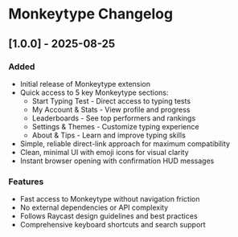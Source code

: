 # Monkeytype Changelog

## [1.0.0] - 2025-08-25

### Added

- Initial release of Monkeytype extension
- Quick access to 5 key Monkeytype sections:
  - Start Typing Test - Direct access to typing tests
  - My Account & Stats - View profile and progress
  - Leaderboards - See top performers and rankings
  - Settings & Themes - Customize typing experience
  - About & Tips - Learn and improve typing skills
- Simple, reliable direct-link approach for maximum compatibility
- Clean, minimal UI with emoji icons for visual clarity
- Instant browser opening with confirmation HUD messages

### Features

- Fast access to Monkeytype without navigation friction
- No external dependencies or API complexity
- Follows Raycast design guidelines and best practices
- Comprehensive keyboard shortcuts and search support
